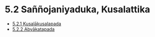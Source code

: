 # 5.2 Saññojaniyaduka, Kusalattika

* [5.2.1 Kusalākusalapada](5.2/5.2.1.md)
* [5.2.2 Abyākatapada](5.2/5.2.2.md)
